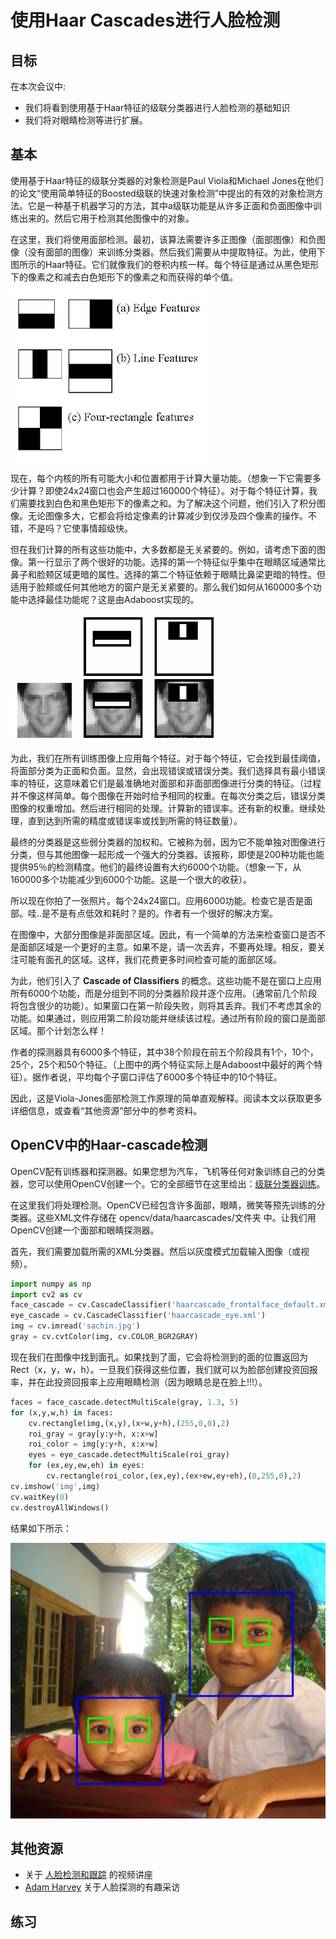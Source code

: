 # 使用Haar Cascades进行人脸检测

## 目标

在本次会议中:

* 我们将看到使用基于Haar特征的级联分类器进行人脸检测的基础知识
* 我们将对眼睛检测等进行扩展。

## 基本

使用基于Haar特征的级联分类器的对象检测是Paul Viola和Michael Jones在他们的论文“使用简单特征的Boosted级联的快速对象检测”中提出的有效的对象检测方法。它是一种基于机器学习的方法，其中a级联功能是从许多正面和负面图像中训练出来的。然后它用于检测其他图像中的对象。

在这里，我们将使用面部检测。最初，该算法需要许多正图像（面部图像）和负图像（没有面部的图像）来训练分类器。然后我们需要从中提取特征。为此，使用下图所示的Haar特征。它们就像我们的卷积内核一样。每个特征是通过从黑色矩形下的像素之和减去白色矩形下的像素之和而获得的单个值。

![图片](/docs/4.0.0/img/haar_features.jpg)

现在，每个内核的所有可能大小和位置都用于计算大量功能。（想象一下它需要多少计算？即使24x24窗口也会产生超过160000个特征）。对于每个特征计算，我们需要找到白色和黑色矩形下的像素之和。为了解决这个问题，他们引入了积分图像。无论图像多大，它都会将给定像素的计算减少到仅涉及四个像素的操作。不错，不是吗？它使事情超级快。

但在我们计算的所有这些功能中，大多数都是无关紧要的。例如，请考虑下面的图像。第一行显示了两个很好的功能。选择的第一个特征似乎集中在眼睛区域通常比鼻子和脸颊区域更暗的属性。选择的第二个特征依赖于眼睛比鼻梁更暗的特性。但适用于脸颊或任何其他地方的窗户是无关紧要的。那么我们如何从160000多个功能中选择最佳功能呢？这是由Adaboost实现的。

![图片](/docs/4.0.0/img/haar.png)

为此，我们在所有训练图像上应用每个特征。对于每个特征，它会找到最佳阈值，将面部分类为正面和负面。显然，会出现错误或错误分类。我们选择具有最小错误率的特征，这意味着它们是最准确地对面部和非面部图像进行分类的特征。（过程并不像这样简单。每个图像在开始时给予相同的权重。在每次分类之后，错误分类图像的权重增加。然后进行相同的处理。计算新的错误率。还有新的权重。继续处理，直到达到所需的精度或错误率或找到所需的特征数量）。

最终的分类器是这些弱分类器的加权和。它被称为弱，因为它不能单独对图像进行分类，但与其他图像一起形成一个强大的分类器。该报称，即使是200种功能也能提供95％的检测精度。他们的最终设置有大约6000个功能。（想象一下，从160000多个功能减少到6000个功能。这是一个很大的收获）。

所以现在你拍了一张照片。每个24x24窗口。应用6000功能。检查它是否是面部。哇..是不是有点低效和耗时？是的。作者有一个很好的解决方案。

在图像中，大部分图像是非面部区域。因此，有一个简单的方法来检查窗口是否不是面部区域是一个更好的主意。如果不是，请一次丢弃，不要再处理。相反，要关注可能有面孔的区域。这样，我们花费更多时间检查可能的面部区域。

为此，他们引入了 **Cascade of Classifiers** 的概念。这些功能不是在窗口上应用所有6000个功能，而是分组到不同的分类器阶段并逐个应用。（通常前几个阶段将包含很少的功能）。如果窗口在第一阶段失败，则将其丢弃。我们不考虑其余的功能。如果通过，则应用第二阶段功能并继续该过程。通过所有阶段的窗口是面部区域。那个计划怎么样！

作者的探测器具有6000多个特征，其中38个阶段在前五个阶段具有1个，10个，25个，25个和50个特征。（上图中的两个特征实际上是Adaboost中最好的两个特征）。据作者说，平均每个子窗口评估了6000多个特征中的10个特征。

因此，这是Viola-Jones面部检测工作原理的简单直观解释。阅读本文以获取更多详细信息，或查看“其他资源”部分中的参考资料。

## OpenCV中的Haar-cascade检测

OpenCV配有训练器和探测器。如果您想为汽车，飞机等任何对象训练自己的分类器，您可以使用OpenCV创建一个。它的全部细节在这里给出：[级联分类器训练](docs/4.0.0/tutorial_traincascade.md)。

在这里我们将处理检测。OpenCV已经包含许多面部，眼睛，微笑等预先训练的分类器。这些XML文件存储在 opencv/data/haarcascades/文件夹 中。让我们用OpenCV创建一个面部和眼睛探测器。

首先，我们需要加载所需的XML分类器。然后以灰度模式加载输入图像（或视频）。

```python
import numpy as np
import cv2 as cv
face_cascade = cv.CascadeClassifier('haarcascade_frontalface_default.xml')
eye_cascade = cv.CascadeClassifier('haarcascade_eye.xml')
img = cv.imread('sachin.jpg')
gray = cv.cvtColor(img, cv.COLOR_BGR2GRAY)
```

现在我们在图像中找到面孔。如果找到了面，它会将检测到的面的位置返回为Rect（x，y，w，h）。一旦我们获得这些位置，我们就可以为脸部创建投资回报率，并在此投资回报率上应用眼睛检测（因为眼睛总是在脸上!!!）。

```python
faces = face_cascade.detectMultiScale(gray, 1.3, 5)
for (x,y,w,h) in faces:
    cv.rectangle(img,(x,y),(x+w,y+h),(255,0,0),2)
    roi_gray = gray[y:y+h, x:x+w]
    roi_color = img[y:y+h, x:x+w]
    eyes = eye_cascade.detectMultiScale(roi_gray)
    for (ex,ey,ew,eh) in eyes:
        cv.rectangle(roi_color,(ex,ey),(ex+ew,ey+eh),(0,255,0),2)
cv.imshow('img',img)
cv.waitKey(0)
cv.destroyAllWindows()
```

结果如下所示：

![图片](/docs/4.0.0/img/face.jpg)

## 其他资源

* 关于 [人脸检测和跟踪](https://www.youtube.com/watch?v=WfdYYNamHZ8) 的视频讲座
* [Adam Harvey](https://web.archive.org/web/20171204220159/http://www.makematics.com/research/viola-jones/) 关于人脸探测的有趣采访

## 练习
